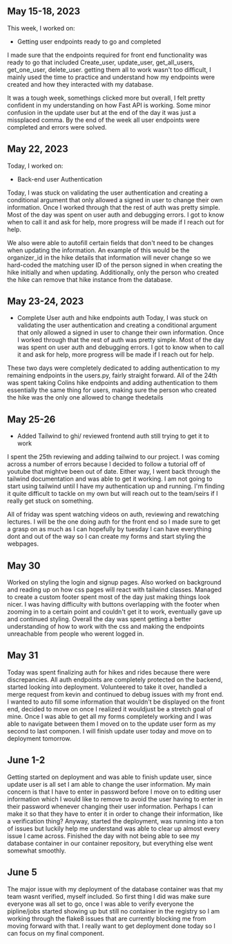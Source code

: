 ## May 15-18, 2023

This week, I worked on:

* Getting user endpoints ready to go and completed

I made sure that the endpoints required for front end 
functionality was ready to go that included Create_user, 
update_user, get_all_users, get_one_user, delete_user. 
getting them all to work wasn't too difficult, I mainly 
used the time to practice and understand how my endpoints 
were created and how they interacted with my database. 


It was a tough week, somethings clicked more but overall,
I felt pretty confident in my understanding on how Fast 
API is working. Some minor confusion in the update user 
but at the end of the day it was just a missplaced comma.
By the end of the week all user endpoints were completed 
and errors were solved.



## May 22, 2023

Today, I worked on:

* Back-end user Authentication 


Today, I was stuck on validating the user authentication
and creating a conditional argument that only allowed
a signed in user to change their own information. Once 
I worked through that the rest of auth was pretty simple.
Most of the day was spent on user auth and debugging errors.
I got to know when to call it and ask for help, more 
progress will be made if I reach out for help.

We also were able to autofill certain fields that don't 
need to be changes when updating the information. An 
example of this would be the organizer_id in the hike 
details that information will never change so we 
hard-coded the matching user ID of the person signed in
when creating the hike initially and when updating. 
Additionally, only the person who created the hike can 
remove that hike instance from the database.  

## May 23-24, 2023

* Complete User auth and hike endpoints auth
Today, I was stuck on validating the user authentication
and creating a conditional argument that only allowed
a signed in user to change their own information. Once 
I worked through that the rest of auth was pretty simple.
Most of the day was spent on user auth and debugging errors.
I got to know when to call it and ask for help, more 
progress will be made if I reach out for help.

These two days were completely dedicated to adding 
authentication to my remaining endpoints in the users.py, 
fairly straight forward. All of the 24th was spent taking
Colins hike endpoints and adding authentication to them
essentially the same thing for users, making sure the 
person who created the hike was the only one allowed to 
change thedetails

## May 25-26

* Added Tailwind to ghi/ reviewed frontend auth still trying to get it to work


I spent the 25th reviewing and adding tailwind to our 
project. I was coming across a number of errors because 
I decided to follow a tutorial off of youtube that 
mightve been out of date. Either way, I went back through 
the tailwind documentation and was able to get it working. 
I am not going to start using tailwind until I have my 
authentication up and running. I'm finding it quite 
difficult to tackle on my own but will reach out to the 
team/seirs if I really get stuck on something.

All of friday was spent watching videos on auth, 
reviewing and rewatching lectures. I will be the one 
doing auth for the front end so I made sure to get a grasp 
on as much as I can hopefully by tuesday I can have
everything dont and out of the way so I can create
my forms and start styling the webpages.

## May 30
Worked on styling the login and signup pages. Also worked 
on background and reading up on how css pages will react 
with tailwind classes. Managed to create a custom footer 
spent most of the day just making things look nicer. I was
having difficulty with buttons overlapping with the footer
when zooming in to a certain point and couldn't get it to 
work, eventually gave up and continued styling. Overall the 
day was spent getting a better understanding of how to work 
with the css and making the endpoints unreachable from 
people who werent logged in.

## May 31
Today was spent finalizing auth for hikes and rides because 
there were discrepancies. All auth endpoints are completely 
protected on the backend, started looking into deployment. 
Volunteered to take it over, handled a merge request from 
kevin and continued to debug issues with my front end. I 
wanted to auto fill some information that wouldn't be
displayed on the front end, decided to move on once I 
realized it wouldjust be a stretch goal of mine. Once I was 
able to get all my forms completely working and I was able 
to navigate between them I moved on to the update user form 
as my second to last componen. I will finish update user 
today and move on to deployment tomorrow.

## June 1-2
Getting started on deployment and was able to finish update 
user, since update user is all set I am able to change the 
user information. My main concern is that I have to enter in 
password before I move on to editing user information which 
I would like to remove to avoid the user having to enter in 
their password whenever changing their user information.
Perhaps I can make it so that they have to enter it in order 
to change their information, like a verification thing? 
Anyway, started the deployment, was running into a ton of 
issues but luckily help me understand was able to clear up
almost every issue I came across. Finished the day with 
not being able to see my database container in our 
container repository, but everything else went somewhat 
smoothly.

## June 5
The major issue with my deployment of the database container
was that my team wasnt verified, myself included. So first
thing I did was make sure everyone was all set to go, once I
was able to verify everyone the pipline/jobs started showing
up but still no container in the registry so I am working 
through the flake8 issues that are currently blocking me 
from moving forward with that. I really want to get 
deployment done today so I can focus on my final component. 